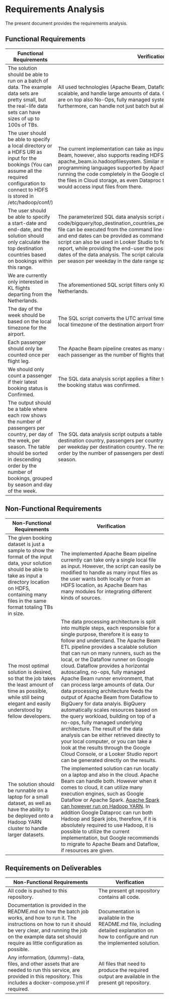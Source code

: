 # Requirements Analysis

The present document provides the requirements analysis.

## Functional Requirements

<table>
    <thead>
        <tr>
            <th>Functional Requirements</th>
            <th>Verification</th>
        </tr>
    </thead>
<tbody>
    <tr>
        <td>
        The solution should be able to run on a batch of data. The example
        data sets are pretty small, but the real-life data sets can have
        sizes of up to 100s of TBs.
        </td>
        <td>
        All used technologies (Apache Beam, Dataflow, BigQuery) are designed
        to be scalable, and handle large amounts of data. Google's Dataflow
        and BigQuery are on top also No-Ops, fully managed systems. The
        implemented solution, furthermore, can handle not just batch but
        also streaming data.  
        </td>
    </tr>
    <tr>
        <td>
        The user should be able to specify a local directory or a HDFS URI as
        input for the bookings (You can assume all the required configuration
        to connect to HDFS is stored in /etc/hadoop/conf/)
        </td>
        <td>
        The current implementation can take as input parameter local files.
        Apache Beam, however, also supports reading HDFS files using the python
        module apache_beam.io.hadoopfilesystem. Similar modules are available
        in other programming languages supported by Apache Beam. Furthermore,
        when running the code completely in the Google cloud, it is
        recommended to store the files in Cloud storage, as even Dataproc that
        can run Spark or Hadoop jobs, would access input files from there. 
        </td>
    </tr>
    <tr>
        <td>
        The user should be able to specify a start-date and end-date, and the
        solution should only calculate the top destination countries based on
        bookings within this range.
        </td>
        <td>
        The parameterized SQL data analysis script available in the
        code/bigquery/top_destination_countries_per_season_weekday_date_range.sql
        file can be executed from the command line using the bq command. The
        start and end dates can be provided as command line parameters.
        The exact same script can also be used in Looker Studio to feed
        data into a data analysis report, while providing the end-user the
        possibility to control the start and end dates of the data analysis.
        The script calculates the top destination countries per season per
        weekday in the date range specified by the end-user.
        </td>
    </tr>
    <tr>
        <td>
        We are currently only interested in KL flights departing from the
        Netherlands.
        </td>
        <td>
        The aforementioned SQL script filters only KL flights departing from
        the Netherlands.
        </td>
    </tr>
    <tr>
        <td>
        The day of the week should be based on the local timezone for the
        airport.
        </td>
        <td>
        The SQL script converts the UTC arrival time from the bookings table
        to the local timezone of the destination airport from the airports
        table.
        </td>
    </tr>
    <tr>
        <td>
        Each passenger should only be counted once per flight leg.
        </td>
        <td>
        The Apache Beam pipeline creates as many rows in the bookings table
        for each passenger as the number of flights that passenger takes.
        </td>
    </tr>
    <tr>
        <td>
        We should only count a passenger if their latest booking status is
        Confirmed.
        </td>
        <td>
        The SQL data analysis script applies a filter to analyze only the
        flights, where the booking status was confirmed. 
        </td>
    </tr>
    <tr>
        <td>
        The output should be a table where each row shows the number of
        passengers per country, per day of the week, per season. The table
        should be sorted in descending order by the number of bookings,
        grouped by season and day of the week.
        </td>
        <td>
        The SQL data analysis script outputs a table with 4 columns:
        season, weekday, destination country, passengers per country.
        The data is grouped per season per weekday per destination country.
        The results are sorted in descending order by the number of
        passengers per destination country per weekday per season.
        </td>
    </tr>
</tbody>
</table>

## Non-Functional Requirements

<table>
    <thead>
        <tr>
            <th>Non-Functional Requirements</th>
            <th>Verification</th>
        </tr>
    </thead>
<tbody>
    <tr>
        <td>
        The given booking dataset is just a sample to show the format of the
        input data, your solution should be able to take as input a directory
        location on HDFS, containing many files in the same format totaling
        TBs in size.
        </td>
        <td>
        The implemented Apache Beam pipeline currently can take only a single
        local file as input. However, the script can easily be modified to
        handle as many input files as the user wants both locally or from
        an HDFS location, as Apache Beam has many modules for integrating
        different kinds of sources.
        </td>
    </tr>
    <tr>
        <td>
        The most optimal solution is desired, so that the job takes the least
        amount of time as possible, while still being elegant and easily
        understood by fellow developers.
        </td>
        <td>
        The data processing architecture is split into multiple steps, each
        responsible for a single purpose, therefore it is easy to follow and
        understand. The Apache Beam ETL pipeline provides a scalable solution
        that can run on many runners, such as the local, or the Dataflow runner
        on Google cloud. Dataflow provides a horizontal autoscaling, no-ops,
        fully managed Apache Beam runner environment, that can process large
        amounts of data. Our data processing architecture feeds the output of
        Apache Beam from Dataflow to BigQuery for data analyis. BigQuery
        automatically scales resources based on the query workload, building
        on top of a no-ops, fully managed underlying architecture. The result
        of the data analysis can be either retrieved directly to your local
        computer, or you can take a look at the results through the Google
        Cloud Console, or a Looker Studio report can be generated directly
        on the results. 
        </td>
    </tr>
    <tr>
        <td>
        The solution should be runnable on a laptop for a small dataset, as
        well as have the ability to be deployed onto a Hadoop YARN cluster to
        handle larger datasets.
        </td>
        <td>
        The implemented solution can run locally on a laptop and also in the
        cloud. Apache Beam can handle both. However when it comes to cloud, it
        can utilize many execution engines, such as Google Dataflow or
        Apache Spark.
        <a href="https://spark.apache.org/docs/3.0.3/running-on-yarn.html">
        Apache Spark can however run on Hadoop YARN</a>.
        In addition Google Dataproc can run both Hadoop and Spark jobs,
        therefore, if it is absolutely required to use Hadoop, it is possible
        to utilize the current implementation, but Google recommends to migrate
        to Apache Beam and Dataflow, if resources are given.
        </td>
    </tr>
</tbody>
</table>

## Requirements on Deliverables

<table>
    <thead>
        <tr>
            <th>Non-Functional Requirements</th>
            <th>Verification</th>
        </tr>
    </thead>
<tbody>
    <tr>
        <td>
        All code is pushed to this repository.
        </td>
        <td>
        The present git repository contains all code.
        </td>
    </tr>
    <tr>
        <td>
        Documentation is provided in the README.md on how the batch job
        works, and how to run it. The instructions on how to run it should
        be very clear, and running the job on the example data set should
        require as little configuration as possible.
        </td>
        <td>
        Documentation is available in the README.md file, including detailed
        explanation on how to configure and run the implemented solution. 
        </td>
    </tr>
    <tr>
        <td>
        Any information, (dummy)-data, files, and other assets that are needed
        to run  this service, are provided in this repository. This includes a
        docker-compose.yml if required.
        </td>
        <td>
        All files that need to produce the required output are available in the
        present git repository.
        </td>
    </tr>
</tbody>
</table>

